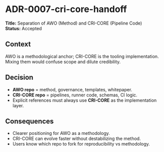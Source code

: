 # ADR-0007-cri-core-handoff
**Title:** Separation of AWO (Method) and CRI-CORE (Pipeline Code)  
**Status:** Accepted  

## Context  
AWO is a methodological anchor; CRI-CORE is the tooling implementation. Mixing them would confuse scope and dilute credibility.  

## Decision  
- **AWO repo** = method, governance, templates, whitepaper.  
- **CRI-CORE repo** = pipelines, runner code, schemas, CI logic.  
- Explicit references must always use **CRI-CORE** as the implementation layer.  

## Consequences  
- Clearer positioning for AWO as a methodology.  
- CRI-CORE can evolve faster without destabilizing the method.  
- Users know which repo to fork for reproducibility vs methodology.  
